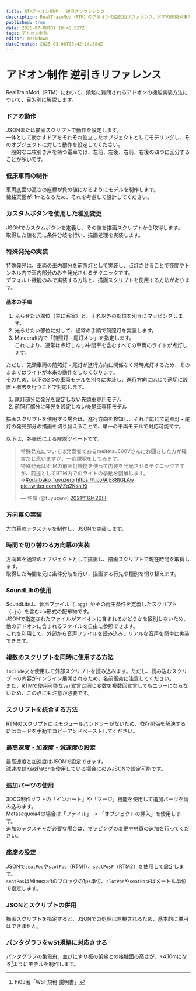 ```yaml
---
title: RTMアドオン制作 - 逆引きリファレンス
description: RealTrainMod（RTM）のアドオンの目的別リファレンス。ドアの開閉や車内放送の追加、運転台の動かし方など、やり方のわからない機能の実装方法をまとめて掲載！これを見れば好きな機能が付け放題！
published: true
date: 2025-07-08T01:10:48.527Z
tags: アドオン制作
editor: markdown
dateCreated: 2025-03-08T06:42:14.384Z
---
```


# アドオン制作 逆引きリファレンス
RealTrainMod（RTM）において、頻繁に質問されるアドオンの機能実装方法について、目的別に解説します。

### ドアの動作
JSONまたは描画スクリプトで動作を設定します。  
一体として動かすドアをそれぞれ独立したオブジェクトとしてモデリングし、そのオブジェクトに対して動作を設定してください。  
一般的な二枚引き戸を持つ電車では、左前、左後、右前、右後の四つに区分することが多いです。

### 低床車両の制作
車両底面の高さの座標が負の値になるようにモデルを制作します。  
線路天面が-1mとなるため、それを考慮して設計してください。

### カスタムボタンを使用した種別変更
JSONでカスタムボタンを定義し、その値を描画スクリプトから取得します。  
取得した値を元に条件分岐を行い、描画処理を実装します。

### 特殊発光の実装
特殊発光は、車両の車内部分を前照灯として実装し、点灯させることで夜間やトンネル内で車内部分のみを発光させるテクニックです。  
デフォルト機能のみで実装する方法と、描画スクリプトを使用する方法があります。

#### 基本の手順
1. 光らせたい部位（主に客室）と、それ以外の部位を別々にマッピングします。
2. 光らせたい部位に対して、通常の手順で前照灯を実装します。
3. Minecraft内で「前照灯・尾灯オン」を指定します。  
   これにより、通常は点灯しない中間車を含むすべての車両のライトが点灯します。

ただし、先頭車両の前照灯・尾灯が進行方向に関係なく常時点灯するため、そのままではライトが本来の動作をしなくなります。  
そのため、以下の2つの車両モデルを別々に実装し、進行方向に応じて適切に設置・撤去を行うことで対応します。

1. 尾灯部分に発光を設定しない先頭車専用モデル
2. 前照灯部分に発光を設定しない後尾車専用モデル

描画スクリプトを使用する場合は、進行方向を検知し、それに応じて前照灯・尾灯の発光部分の描画を切り替えることで、単一の車両モデルで対応可能です。

以下は、冬嶺氏による解説ツイートです。
<blockquote class="twitter-tweet" data-lang="ja" data-dnt="true" data-theme="dark"><p lang="ja" dir="ltr">特殊発光については発案者であるmeitetsu600Vさんにお聞きした方が確実だと思いますが、一応説明をしてみます。<br>特殊発光はRTMの前照灯機能を使って内装を発光させるテクニックですが、前提としてRTM内でのライトの挙動を図解します。→<a href="https://twitter.com/hashtag/odaibako_fuyuzero?src=hash&amp;ref_src=twsrc%5Etfw">#odaibako_fuyuzero</a> <a href="https://t.co/AjE88tGLAw">https://t.co/AjE88tGLAw</a> <a href="https://t.co/MZq2KsnIKi">pic.twitter.com/MZq2KsnIKi</a></p>&mdash; 冬嶺 (@fuyuzero) <a href="https://twitter.com/fuyuzero/status/1408596321401905152?ref_src=twsrc%5Etfw">2021年6月26日</a></blockquote> 

### 方向幕の実装
方向幕のテクスチャを制作し、JSONで実装します。

### 時間で切り替わる方向幕の実装
方向幕を通常のオブジェクトとして描画し、描画スクリプトで現在時間を取得します。  
取得した時間を元に条件分岐を行い、描画する行先や種別を切り替えます。

### SoundLibの使用
SoundLibは、音声ファイル（`.ogg`）やその再生条件を定義したスクリプト（`.js`）を含むzip形式の配布物です。  
JSONで指定されたファイルがアドオンに含まれるかどうかを区別しないため、他のアドオンに含まれるファイルを自由に参照できます。  
これを利用して、外部から音声ファイルを読み込み、リアルな音声を簡単に実装できます。

### 複数のスクリプトを同時に使用する方法
`include`文を使用して外部スクリプトを読み込みます。ただし、読み込むスクリプトの内容がインライン展開されるため、名前衝突に注意してください。  
また、RTMで使用可能な`var`宣言は同じ変数を複数回宣言してもエラーにならないため、この点にも注意が必要です。

### スクリプトを統合する方法
RTMのスクリプトにはモジュールバンドラーがないため、依存関係を解決するにはコードを手動でコピーアンドペーストしてください。

### 最高速度・加速度・減速度の設定
最高速度と加速度はJSONで設定できます。  
減速度はKaizPatchを使用している場合にのみJSONで設定可能です。

### 追加パーツの使用
3DCG制作ソフトの「インポート」や「マージ」機能を使用して追加パーツを読み込みます。  
Metasequoia4の場合は「ファイル」 -> 「オブジェクトの挿入」を使用します。  
追加のテクスチャが必要な場合は、マッピングの変更や材質の追加を行ってください。

### 座席の設定
JSONで`seatPos`や`slotPos`（RTM1）、`seatPosF`（RTM2）を使用して設定します。  
`seatPos`はMinecraftのブロックの1px単位、`slotPos`や`seatPosF`はメートル単位で指定します。

### JSONとスクリプトの併用
描画スクリプトを指定すると、JSONでの処理は無視されるため、基本的に併用はできません。

### パンタグラフをw51規格に対応させる
パンタグラフの集電舟、並びにすり板の架線との接触面の高さが、+4.10mになる[^1]ようにモデルを制作します。

<!-- [メモ]
# 3Dモデル制作
## 車両モデルの制作
## 照明モデルの作成
### 半透明の処理
## テクスチャとマッピング
### 正確にマッピングする
### 半透明を有効化する
# スクリプトと動作設定
## 車掌スクリプトを使う
# サウンド関連
## 車内放送を実装する
## サウンドの問題解決
# トラブルシューティング
## 方向幕が真っ白になる
## サウンドの指定ができない
## 半透明が正しく表示されない
# Metasequoia 4の操作方法
## グリッド線を削除する
## 移動ツールの問題を解決する
## ブーリアン処理のコツ
## マッピングをする
## 材質を追加・設定する
 -->

[^1]: hi03著「W51 規格 説明書」